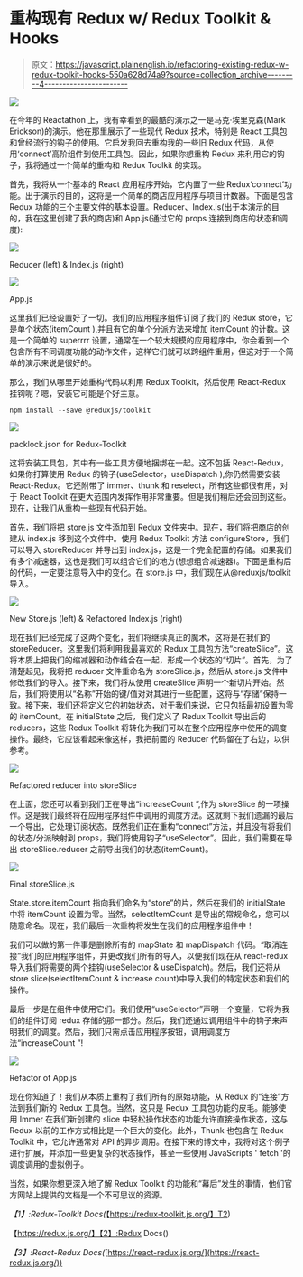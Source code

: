 # 重构现有 Redux w/ Redux Toolkit & Hooks

> 原文：<https://javascript.plainenglish.io/refactoring-existing-redux-w-redux-toolkit-hooks-550a628d74a9?source=collection_archive---------4----------------------->

![](img/2d6ad108488a1132a42e73daf9f77b04.png)

在今年的 Reactathon 上，我有幸看到的最酷的演示之一是马克·埃里克森(Mark Erickson)的演示。他在那里展示了一些现代 Redux 技术，特别是 React 工具包和曾经流行的钩子的使用。它启发我回去重构我的一些旧 Redux 代码，从使用‘connect’高阶组件到使用工具包。因此，如果你想重构 Redux 来利用它的钩子，我将通过一个简单的重构和 Redux Toolkit 的实现。

首先，我将从一个基本的 React 应用程序开始，它内置了一些 Redux‘connect’功能。出于演示的目的，这将是一个简单的商店应用程序与项目计数器。下面是包含 Redux 功能的三个主要文件的基本设置。Reducer、Index.js(出于本演示的目的，我在这里创建了我的商店)和 App.js(通过它的 props 连接到商店的状态和调度):

![](img/8cbc9f54318660fcc47f50a3a5c36d78.png)

Reducer (left) & Index.js (right)

![](img/1f6f54ca7fd3f54a059f74b3cca26a17.png)

App.js

这里我们已经设置好了一切。我们的应用程序组件订阅了我们的 Redux store，它是单个状态(itemCount ),并且有它的单个分派方法来增加 itemCount 的计数。这是一个简单的 superrrr 设置，通常在一个较大规模的应用程序中，你会看到一个包含所有不同调度功能的动作文件，这样它们就可以跨组件重用，但这对于一个简单的演示来说是很好的。

那么，我们从哪里开始重构代码以利用 Redux Toolkit，然后使用 React-Redux 挂钩呢？嗯，安装它可能是个好主意。

```
npm install --save @reduxjs/toolkit 
```

![](img/098e9c5263ce66831677efaf33470127.png)

packlock.json for Redux-Toolkit

这将安装工具包，其中有一些工具方便地捆绑在一起。这不包括 React-Redux，如果你打算使用 Redux 的钩子(useSelector，useDispatch ),你仍然需要安装 React-Redux。它还附带了 immer、thunk 和 reselect，所有这些都很有用，对于 React Toolkit 在更大范围内发挥作用非常重要。但是我们稍后还会回到这些。现在，让我们从重构一些现有代码开始。

首先，我们将把 store.js 文件添加到 Redux 文件夹中。现在，我们将把商店的创建从 index.js 移到这个文件中。使用 Redux Toolkit 方法 configureStore，我们可以导入 storeReducer 并导出到 index.js，这是一个完全配置的存储。如果我们有多个减速器，这也是我们可以组合它们的地方(想想组合减速器)。下面是重构后的代码，一定要注意导入中的变化。在 store.js 中，我们现在从@reduxjs/toolkit 导入。

![](img/4a6e90f26c5fc43335de74627098355f.png)

New Store.js (left) & Refactored Index.js (right)

现在我们已经完成了这两个变化，我们将继续真正的魔术，这将是在我们的 storeReducer。这里我们将利用我最喜欢的 Redux 工具包方法“createSlice”。这将本质上把我们的缩减器和动作结合在一起，形成一个状态的“切片”。首先，为了清楚起见，我将把 reducer 文件重命名为 storeSlice.js，然后从 store.js 文件中修改我们的导入。接下来，我们将从使用 createSlice 声明一个新切片开始。然后，我们将使用以“名称”开始的键/值对对其进行一些配置，这将与“存储”保持一致。接下来，我们还将定义它的初始状态，对于我们来说，它只包括最初设置为零的 itemCount。在 initialState 之后，我们定义了 Redux Toolkit 导出后的 reducers，这些 Redux Toolkit 将转化为我们可以在整个应用程序中使用的调度操作。最终，它应该看起来像这样，我把前面的 Reducer 代码留在了右边，以供参考。

![](img/2702fb4f81796804d0a2e39a3ebf455b.png)

Refactored reducer into storeSlice

在上面，您还可以看到我们正在导出“increaseCount ”,作为 storeSlice 的一项操作。这是我们最终将在应用程序组件中调用的调度方法。这就剩下我们遗漏的最后一个导出，它处理订阅状态。既然我们正在重构“connect”方法，并且没有将我们的状态/分派映射到 props，我们将使用钩子“useSelector”。因此，我们需要在导出 storeSlice.reducer 之前导出我们的状态(itemCount)。

![](img/e52da96792a5312b5401c59e09bd59b6.png)

Final storeSlice.js

State.store.itemCount 指向我们命名为“store”的片，然后在我们的 initialState 中将 itemCount 设置为零。当然，selectItemCount 是导出的常规命名，您可以随意命名。现在，我们最后一次重构将发生在我们的应用程序组件中！

我们可以做的第一件事是删除所有的 mapState 和 mapDispatch 代码。“取消连接”我们的应用程序组件，并更改我们所有的导入，以便我们现在从 react-redux 导入我们将需要的两个挂钩(useSelector & useDispatch)。然后，我们还将从 store slice(selectItemCount & increase count)中导入我们的特定状态和我们的操作。

最后一步是在组件中使用它们。我们使用“useSelector”声明一个变量，它将为我们的组件订阅 redux 存储的那一部分。然后，我们还通过调用组件中的钩子来声明我们的调度。然后，我们只需点击应用程序按钮，调用调度方法“increaseCount ”!

![](img/2ffd3c426e684f781015892714a7222d.png)

Refactor of App.js

现在你知道了！我们从本质上重构了我们所有的原始功能，从 Redux 的“连接”方法到我们新的 Redux 工具包。当然，这只是 Redux 工具包功能的皮毛。能够使用 Immer 在我们新创建的 slice 中轻松操作状态的功能允许直接操作状态，这与 Redux 以前的工作方式相比是一个巨大的变化。此外，Thunk 也包含在 Redux Toolkit 中，它允许通常对 API 的异步调用。在接下来的博文中，我将对这个例子进行扩展，并添加一些更复杂的状态操作，甚至一些使用 JavaScripts ' fetch '的调度调用的虚拟例子。

当然，如果你想更深入地了解 Redux Toolkit 的功能和“幕后”发生的事情，他们官方网站上提供的文档是一个不可思议的资源。

*【1】:Redux-Toolkit Docs(*【https://redux-toolkit.js.org/】T2)

【https://redux.js.org/】【2】:Redux Docs()

*【3】:React-Redux Docs(*[https://react-redux.js.org/](https://react-redux.js.org/))